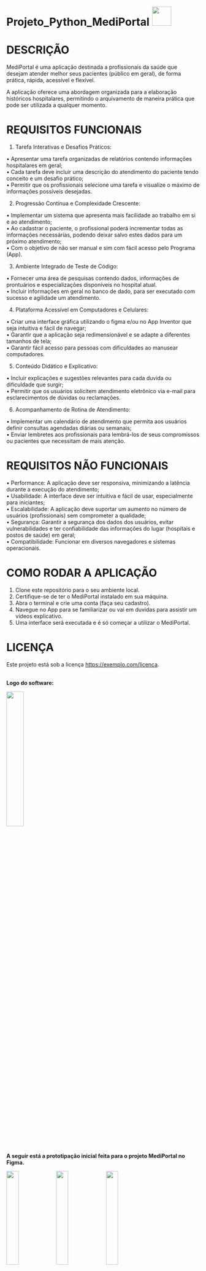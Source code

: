 # Projeto_Python_MediPortal   <img src="https://github.com/AnaMedlyn/Projeto_Python_MediPortal/assets/134453403/809b3a41-bbb9-4595-b8ff-cbcb8f2e94ec" width="50px"> 


# DESCRIÇÃO

  MediPortal é uma aplicação destinada a profissionais da saúde que desejam atender melhor seus pacientes (público em geral), de forma prática, rápida, acessível e flexível.
  
  A aplicação oferece uma abordagem organizada para a elaboração históricos hospitalares, permitindo o arquivamento de maneira prática que pode ser utilizada a qualquer momento.
  
 # REQUISITOS FUNCIONAIS 
 
1.	Tarefa Interativas e Desafios Práticos:
   
 • Apresentar uma tarefa organizadas de relatórios contendo informações hospitalares em geral;<br> 
 • Cada tarefa deve incluir uma descrição do atendimento do paciente tendo conceito e um desafio prático;<br> 
 • Permitir que os profissionais selecione uma tarefa e visualize o máximo de informações possíveis desejadas.

 2.	Progressão Contínua e Complexidade Crescente:
    
  •	Implementar um sistema que apresenta mais facilidade ao trabalho em si e ao atendimento;<br> 
  • Ao cadastrar o paciente, o profissional poderá incrementar todas as informações necessárias, podendo deixar salvo estes dados para um próximo atendimento;<br> 
  • Com o objetivo de não ser manual e sim com fácil acesso pelo Programa (App).

3.	Ambiente Integrado de Teste de Código:
	
•	Fornecer uma área de pesquisas contendo dados, informações de prontuários e especializações disponíveis no hospital atual.<br> 
•	Incluir informações em geral no banco de dado, para ser executado com sucesso e agilidade um atendimento.

4.	Plataforma Acessível em Computadores e Celulares:
   
 •	Criar uma interface gráfica utilizando o figma e/ou no App Inventor que seja intuitiva e fácil de navegar;<br> 
 •	Garantir que a aplicação seja redimensionável e se adapte a diferentes tamanhos de tela;<br> 
 •	Garantir fácil acesso para pessoas com dificuldades ao manusear computadores.

5.	Conteúdo Didático e Explicativo:
   
 • Incluir explicações e sugestões relevantes para cada duvida ou dificuldade que surgir;<br> 
 • Permitir que os usuários solicitem atendimento eletrônico via e-mail para esclarecimentos de dúvidas ou reclamações.

6.	Acompanhamento de Rotina de Atendimento:
   
 • Implementar um calendário de atendimento que permita aos usuários definir consultas agendadas diárias ou semanais;<br> 
 • Enviar lembretes aos profissionais para lembrá-los de seus compromissos ou pacientes que necessitam de mais atenção.

# REQUISITOS NÃO FUNCIONAIS

   •	Performance: A aplicação deve ser responsiva, minimizando a latência durante a execução do atendimento;<br> 
   •	Usabilidade: A interface deve ser intuitiva e fácil de usar, especialmente para iniciantes;<br> 
   •	Escalabilidade: A aplicação deve suportar um aumento no número de usuários (profissionais) sem comprometer a qualidade;<br> 
   •	Segurança: Garantir a segurança dos dados dos usuários, evitar vulnerabilidades e ter confiabilidade das informações do 
    lugar (hospitais e postos de saúde) em geral;<br> 
   • Compatibilidade: Funcionar em diversos navegadores e sistemas operacionais.
    
# COMO RODAR A APLICAÇÃO

  1.	Clone este repositório para o seu ambiente local.
  2.	Certifique-se de ter o MediPortal instalado em sua máquina.
  3.	Abra o terminal e crie uma conta (faça seu cadastro).
  4.	Navegue no App para se familiarizar ou vai em duvidas para assistir um vídeos explicativo.
  5.	Uma interface será executada e é só começar a utilizar o MediPortal.
     
# LICENÇA

 Este projeto está sob a licença https://exemplo.com/licenca.
    
<br> **Logo do software:**

<img src="https://github.com/AnaMedlyn/Projeto_Python_MediPortal/assets/134453403/f6be5f34-98da-4021-b7d8-771b4c1a102e" width="30%">

 <br> **A seguir está a prototipação inicial feita para o projeto MediPortal no Figma.**
  
<img src="https://github.com/AnaMedlyn/Projeto_Python_MediPortal/assets/134453403/d89a3a3d-b98d-4012-931a-a1b794edaea2" width="25%">
    
<img src="https://github.com/AnaMedlyn/Projeto_Python_MediPortal/assets/134453403/112e96a6-eb6d-4f94-9f61-99115240daca" width="25%">

<img src="https://github.com/AnaMedlyn/Projeto_Python_MediPortal/assets/134453403/dcaab398-a651-4793-b604-0dd95b013a85" width="25%">

<img src="https://github.com/AnaMedlyn/Projeto_Python_MediPortal/assets/134453403/bb0f013a-d65c-49c0-aa7f-4777bdd65a1b" width="30%">



 <br> **Checkout Funcional criado no App Inventor:**

1) Vemos na imagem abaixo a tela inicial que contém cadastro e login. 
  
<img src="https://github.com/AnaMedlyn/Projeto_Python_MediPortal/assets/134453403/9059819d-e325-4fb5-ad9b-baa45582fa44" width="30%">

2) Tela de cadastro.

<img src="https://github.com/AnaMedlyn/Projeto_Python_MediPortal/assets/134453403/d654f62b-aa8a-43c3-b33b-781b5a6fb9de" width="30%">

3) Tela de login.

<img src="https://github.com/AnaMedlyn/Projeto_Python_MediPortal/assets/134453403/9c5ed925-cf44-4993-a2f8-9eeba46f9ada" width="30%">

4) Tela Home.

<img src="https://github.com/AnaMedlyn/Projeto_Python_MediPortal/assets/134453403/7dd24199-c2bd-460e-b9ce-e9e262607f95" width="30%">


 <br> **Blocos criado no App Inventor:**

1) Tela Inicial
   
<img src="https://github.com/AnaMedlyn/Projeto_Python_MediPortal/assets/134453403/6eb08a3a-af5f-42ab-bf5c-beef746fd15f" width="50%">

2) Cadastro

<img src="https://github.com/AnaMedlyn/Projeto_Python_MediPortal/assets/134453403/d58fa894-a8e0-47ab-9019-17710b3be786" width="80%">

3) Login
   
<img src="https://github.com/AnaMedlyn/Projeto_Python_MediPortal/assets/134453403/85eaba95-3a39-498a-bebf-755cbfd949da" width="80%">

 <br> Para conseguir efetuar a conecção do App Inventor com o Thommy é necessário pegar o endereco de Ip (no CMD digite ipconfig e acesse seu endereço de IPV4):

  <img src="https://github.com/AnaMedlyn/Projeto_Python_MediPortal/assets/134453403/5da6c4f2-cad2-49c0-9764-5fdff130327e" width="60%">



 <br> **Código criado no Thommy:**

1) Cadastro e Login
          
			from flask import Flask, request, render_template
			
			app = Flask(_name_)
			
			//Dicionário de usuários e senhas
			usuarios = []
			
			
			def buscarUsuario (username):
			    for u in usuarios:
			        if username == u["nome"]:
			            return u
			    
			    return False
			        
			@app.route('/processar_cadastro', methods=['GET'])
			def processar_cadastro():
			    if request.method == 'GET':
			        nome = request.form.get('nome')
			        data = request.form.get('data')
			        email = request.form.get('email')
			        senha = request.form.get('senha')
			        codigo = request.form.get('codigo')
			        
			        usuarioRecebido = {
			            "nome": nome,
			            "data": data,
			            "email": email,
			            "senha": senha,
			            "codigo": codigo
			        }
			        
			        usuarios.append(usuarioRecebido)
			
			        
			        return "1"
			
			@app.route('/autenticar', methods=['GET'])
			def login():
			    username = request.args.get('username')
			    password = request.args.get('password')
			    
			    print(username,password)
			    
			    usuarioSelecionado = buscarUsuario(username)
			
			    if usuarioSelecionado != False and usuarioSelecionado["senha"] == password:
			        return "1"
			    else:
			        return "0"
			
			if _name_ == '_main_':
			    app.run('0.0.0.0', port=5000)

 # Idéias Futuras

 1. Desenvolver uma nova interface, dando mais viabilidade para o usuários;
 2. Adicionar outros campos de pesquisa de prontuario, bem como alguma especialidade específica ou algo que tenha que se destacar do paciente;
 3. Inserir uma parte do software para os pacientes, para que eles tenha acesso a exames, receitas e consultas.
 4. E idéias do público em geral que queira contribuir conosco.

<br> **Como contribuir?**

Esse projeto está aberto para contribuições e Inovações que melhore o desenvolvimento para os usuário da área de saúde.

- Entre em contato pelo e-mail medlyn.galhardo@gmail.com ou leonardo.bergamin22@gmail.com









  



 

   

